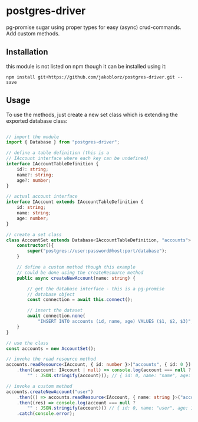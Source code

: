 # postgres-driver
pg-promise sugar using proper types for easy (async) crud-commands. Add custom methods.

## Installation
this module is not listed on npm though it can be installed using it:
```shell
npm install git+https://github.com/jakoblorz/postgres-driver.git --save
```

## Usage
To use the methods, just create a new set class which is extending
the exported database class:
```typescript

// import the module
import { Database } from "postgres-driver";

// define a table definition (this is a
// IAccount interface where each key can be undefined)
interface IAccountTableDefinition {
    id?: string;
    name?: string;
    age?: number;
}

// actual account interface
interface IAccount extends IAccountTableDefinition {
    id: string;
    name: string;
    age: number;
}

// create a set class
class AccountSet extends Database<IAccountTableDefinition, "accounts"> {
    constructor(){
        super("postgres://user:password@host:port/database");
    }

    // define a custom method though this example
    // could be done using the createResource method
    public async createNewAccount(name: string) {

        // get the database interface - this is a pg-promise
        // database object
        const connection = await this.connect();

        // insert the dataset
        await connection.none(
            "INSERT INTO accounts (id, name, age) VALUES ($1, $2, $3)", [0, name, 18]);
    }
}

// use the class
const accounts = new AccountSet();

// invoke the read resource method
accounts.readResource<IAccount, { id: number }>("accounts", { id: 0 })
    .then((account: IAccount | null) => console.log(account === null ? 
        "" : JSON.stringify(account))); // { id: 0, name: "name", age: 18 }

// invoke a custom method
accounts.createNewAccount("user")
    .then(() => accounts.readResource<IAccount, { name: string }>("accounts", { name: "user" }))
    .then((res) => console.log(account === null ?
        "" : JSON.stringify(account))) // { id: 0, name: "user", age: 18 }
    .catch(console.error);
```